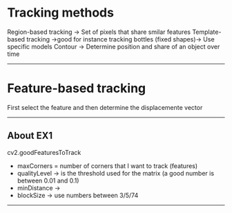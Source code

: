 # Tracking methods
Region-based tracking -> Set of pixels that share smilar features
Template-based tracking ->good for instance tracking bottles (fixed shapes)-> Use specific models
Contour -> Determine position and share of an object over time

---

# Feature-based tracking
First select the feature and then determine the displacemente vector

---
## About EX1
cv2.goodFeaturesToTrack
- maxCorners = number of corners that I want to track (features)
- qualityLevel -> is the threshold used for the matrix (a good number is between 0.01 and 0.1)
- minDistance ->
- blockSize -> use numbers between 3/5/74
---
